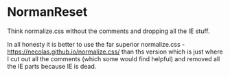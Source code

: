 # NormanReset
Think normalize.css without the comments and dropping all the IE stuff.

In all honesty it is better to use the far superior normalize.css - https://necolas.github.io/normalize.css/ than ths version which is just where I cut out all the comments (which some would find helpful) and removed all the IE parts because IE is dead.
